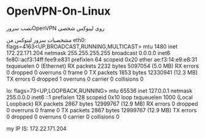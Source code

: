 # OpenVPN-On-Linux
نصب سرورOpenVPN روی لینوکس شخصی


مشخصیات سرور لینوکس من
eth0: flags=4163<UP,BROADCAST,RUNNING,MULTICAST>  mtu 1480
        inet 172.22.171.204  netmask 255.255.255.255  broadcast 0.0.0.0
        inet6 fe80::acf3:14ff:fee9:e831  prefixlen 64  scopeid 0x20<link>
        ether ae:f3:14:e9:e8:31  txqueuelen 0  (Ethernet)
        RX packets 2232  bytes 5097054 (5.0 MB)
        RX errors 0  dropped 0  overruns 0  frame 0
        TX packets 1853  bytes 12330941 (12.3 MB)
        TX errors 0  dropped 1 overruns 0  carrier 0  collisions 0

lo: flags=73<UP,LOOPBACK,RUNNING>  mtu 65536
        inet 127.0.0.1  netmask 255.0.0.0
        inet6 ::1  prefixlen 128  scopeid 0x10<host>
        loop  txqueuelen 1000  (Local Loopback)
        RX packets 2867  bytes 12999767 (12.9 MB)
        RX errors 0  dropped 0  overruns 0  frame 0
        TX packets 2867  bytes 12999767 (12.9 MB)
        TX errors 0  dropped 0 overruns 0  carrier 0  collisions 0
  
  
  my IP IS: 172.22.171.204

